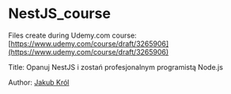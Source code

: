 # NestJS_course

Files create during Udemy.com course:
[https://www.udemy.com/course/draft/3265906](https://www.udemy.com/course/draft/3265906)

Title: Opanuj NestJS i zostań profesjonalnym programistą Node.js

Author: [Jakub Król](https://www.udemy.com/user/jakub-krol-10/)

